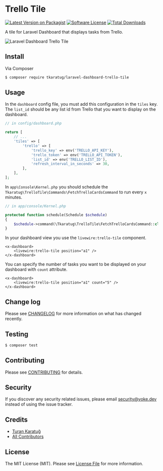 # Trello Tile

[![Latest Version on Packagist][ico-version]][link-packagist]
[![Software License][ico-license]](LICENSE.md)
[![Total Downloads][ico-downloads]][link-downloads]

A tile for Laravel Dashboard that displays tasks from Trello.

![Laravel Dashboard Trello Tile](https://github.com/tkaratug/laravel-dashboard-trello-tile/blob/master/screenshot.png?raw=true)

## Install

Via Composer

```bash
$ composer require tkaratug/laravel-dashboard-trello-tile
```

## Usage

In the `dashboard` config file, you must add this configuration in the `tiles` key. The `list_id` should be any list id from Trello that you want to display on the dashboard.

```php
// in config/dashboard.php

return [
    // ...
    'tiles' => [
        'trello' => [
            'trello_key' => env('TRELLO_API_KEY'),
            'trello_token' => env('TRELLO_API_TOKEN'),
            'list_id' => env('TRELLO_LIST_ID'),
            'refresh_interval_in_seconds' => 30,
        ],
    ],
];
```

In `app\Console\Kernel.php` you should schedule the `Tkaratug\TrelloTile\Commands\FetchTrelloCardsCommand` to run every `x` minutes.

```php
// in app/console/Kernel.php

protected function schedule(Schedule $schedule)
{
    $schedule->command(\Tkaratug\TrelloTile\FetchTrelloCardsCommand::class)->everyThirtyMinutes();
}
```

In your dashboard view you use the `livewire:trello-tile` component.

```blade
<x-dashboard>
    <livewire:trello-tile position="a1" />
</x-dashboard>
```

You can specify the number of tasks you want to be displayed on your dashboard with `count` attribute.

```blade
<x-dashboard>
    <livewire:trello-tile position="a1" count="5" />
</x-dashboard>
```

## Change log

Please see [CHANGELOG](CHANGELOG.md) for more information on what has changed recently.

## Testing

```bash
$ composer test
```

## Contributing

Please see [CONTRIBUTING](.github/CONTRIBUTING.md) for details.

## Security

If you discover any security related issues, please email security@voke.dev instead of using the issue tracker.

## Credits

- [Turan Karatuğ][link-author]
- [All Contributors][link-contributors]

## License

The MIT License (MIT). Please see [License File](LICENSE.md) for more information.

[ico-version]: https://img.shields.io/packagist/v/tkaratug/laravel-dashboard-trello-tile.svg?style=flat-square
[ico-license]: https://img.shields.io/badge/license-MIT-brightgreen.svg?style=flat-square
[ico-downloads]: https://img.shields.io/packagist/dt/tkaratug/laravel-dashboard-trello-tile.svg?style=flat-square

[link-packagist]: https://packagist.org/packages/tkaratug/laravel-dashboard-trello-tile
[link-downloads]: https://packagist.org/packages/tkaratug/laravel-dashboard-trello-tile
[link-author]: https://github.com/tkaratug
[link-contributors]: ../../contributors
